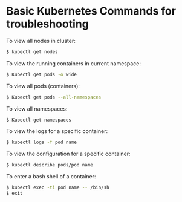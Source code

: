 # Basic Kubernetes Commands for troubleshooting

To view all nodes in cluster:

```bash
$ kubectl get nodes
```

To view the running containers in current namespace:

```bash
$ Kubectl get pods -o wide
```

To view all pods (containers):

```bash
$ Kubectl get pods --all-namespaces
```
To view all namespaces:

```bash
$ Kubectl get namespaces
```

To view the logs for a specific container:

```bash
$ kubectl logs -f pod name
```

To view the configuration for a specific container:

```bash
$ kubectl describe pods/pod name
```

To enter a bash shell of a container:

```bash
$ kubectl exec -ti pod name -- /bin/sh
$ exit
```